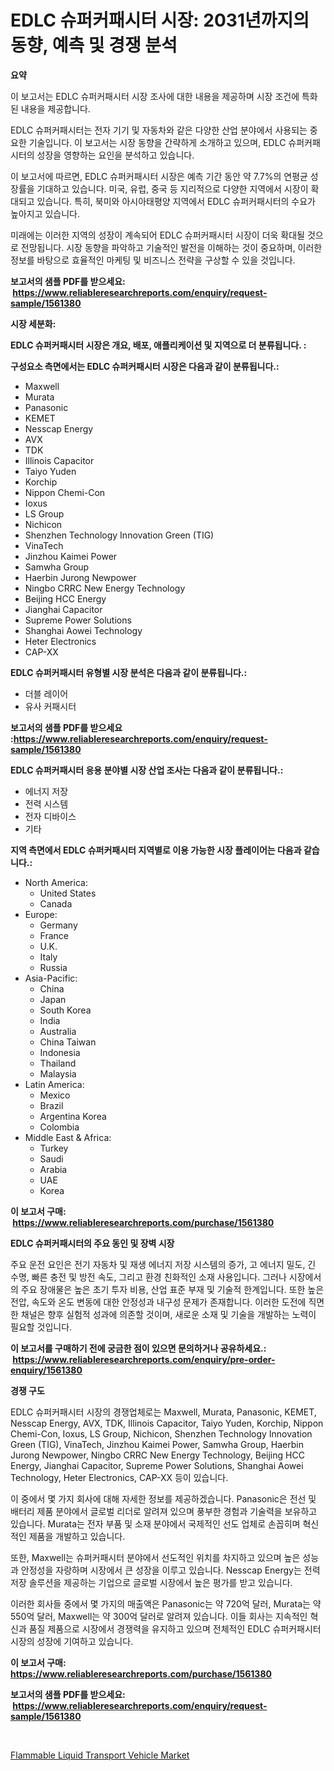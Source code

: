 <p><h1>EDLC 슈퍼커패시터 시장: 2031년까지의 동향, 예측 및 경쟁 분석</h1></p><p><strong>요약</strong></p>
<p><p>이 보고서는 EDLC 슈퍼커패시터 시장 조사에 대한 내용을 제공하며 시장 조건에 특화된 내용을 제공합니다. </p><p>EDLC 슈퍼커패시터는 전자 기기 및 자동차와 같은 다양한 산업 분야에서 사용되는 중요한 기술입니다. 이 보고서는 시장 동향을 간략하게 소개하고 있으며, EDLC 슈퍼커패시터의 성장을 영향하는 요인을 분석하고 있습니다.</p><p>이 보고서에 따르면, EDLC 슈퍼커패시터 시장은 예측 기간 동안 약 7.7%의 연평균 성장률을 기대하고 있습니다. 미국, 유럽, 중국 등 지리적으로 다양한 지역에서 시장이 확대되고 있습니다. 특히, 북미와 아시아태평양 지역에서 EDLC 슈퍼커패시터의 수요가 높아지고 있습니다.</p><p>미래에는 이러한 지역의 성장이 계속되어 EDLC 슈퍼커패시터 시장이 더욱 확대될 것으로 전망됩니다. 시장 동향을 파악하고 기술적인 발전을 이해하는 것이 중요하며, 이러한 정보를 바탕으로 효율적인 마케팅 및 비즈니스 전략을 구상할 수 있을 것입니다.</p></p>
<p><strong>보고서의 샘플 PDF를 받으세요: &nbsp;<a href="https://www.reliableresearchreports.com/enquiry/request-sample/1561380">https://www.reliableresearchreports.com/enquiry/request-sample/1561380</a></strong></p>
<p><strong>시장 세분화:</strong></p>
<p><strong> EDLC 슈퍼커패시터 시장은 개요, 배포, 애플리케이션 및 지역으로 더 분류됩니다. :</strong></p>
<p><strong>구성요소 측면에서는 EDLC 슈퍼커패시터 시장은 다음과 같이 분류됩니다.:</strong></p>
<p><ul><li>Maxwell</li><li>Murata</li><li>Panasonic</li><li>KEMET</li><li>Nesscap Energy</li><li>AVX</li><li>TDK</li><li>Illinois Capacitor</li><li>Taiyo Yuden</li><li>Korchip</li><li>Nippon Chemi-Con</li><li>Ioxus</li><li>LS Group</li><li>Nichicon</li><li>Shenzhen Technology Innovation Green (TIG)</li><li>VinaTech</li><li>Jinzhou Kaimei Power</li><li>Samwha Group</li><li>Haerbin Jurong Newpower</li><li>Ningbo CRRC New Energy Technology</li><li>Beijing HCC Energy</li><li>Jianghai Capacitor</li><li>Supreme Power Solutions</li><li>Shanghai Aowei Technology</li><li>Heter Electronics</li><li>CAP-XX</li></ul></p>
<p><strong> EDLC 슈퍼커패시터 유형별 시장 분석은 다음과 같이 분류됩니다.:</strong></p>
<p><ul><li>더블 레이어</li><li>유사 커패시터</li></ul></p>
<p><strong>보고서의 샘플 PDF를 받으세요 :<a href="https://www.reliableresearchreports.com/enquiry/request-sample/1561380">https://www.reliableresearchreports.com/enquiry/request-sample/1561380</a></strong></p>
<p><strong> EDLC 슈퍼커패시터 응용 분야별 시장 산업 조사는 다음과 같이 분류됩니다.:</strong></p>
<p><ul><li>에너지 저장</li><li>전력 시스템</li><li>전자 디바이스</li><li>기타</li></ul></p>
<p><strong>지역 측면에서 EDLC 슈퍼커패시터 지역별로 이용 가능한 시장 플레이어는 다음과 같습니다.:</strong></p>
<p><ul>
    <li>
        North America:
        <ul>
            <li>United States</li>
            <li>Canada</li>
        </ul>
    </li>
    <li>
        Europe:
        <ul>
            <li>Germany</li>
            <li>France</li>
            <li>U.K.</li>
            <li>Italy</li>
            <li>Russia</li>
        </ul>
    </li>
    <li>
        Asia-Pacific:
        <ul>
            <li>China</li>
            <li>Japan</li>
            <li>South Korea</li>
            <li>India</li>
            <li>Australia</li>
            <li>China Taiwan</li>
            <li>Indonesia</li>
            <li>Thailand</li>
            <li>Malaysia</li>
        </ul>
    </li>
    <li>
        Latin America:
        <ul>
            <li>Mexico</li>
            <li>Brazil</li>
            <li>Argentina Korea</li>
            <li>Colombia</li>
        </ul>
    </li>
    <li>
        Middle East & Africa:
        <ul>
            <li>Turkey</li>
            <li>Saudi</li>
            <li>Arabia</li>
            <li>UAE</li>
            <li>Korea</li>
        </ul>
    </li>
    </ul></p>
<p><strong>이 보고서 구매: &nbsp;<a href="https://www.reliableresearchreports.com/purchase/1561380">https://www.reliableresearchreports.com/purchase/1561380</a></strong></p>
<p><strong>EDLC 슈퍼커패시터의 주요 동인 및 장벽 시장</strong></p>
<p><p>주요 운전 요인은 전기 자동차 및 재생 에너지 저장 시스템의 증가, 고 에너지 밀도, 긴 수명, 빠른 충전 및 방전 속도, 그리고 환경 친화적인 소재 사용입니다. 그러나 시장에서의 주요 장애물은 높은 초기 투자 비용, 산업 표준 부재 및 기술적 한계입니다. 또한 높은 전압, 속도와 온도 변동에 대한 안정성과 내구성 문제가 존재합니다. 이러한 도전에 직면한 채널은 향후 실험적 성과에 의존할 것이며, 새로운 소재 및 기술을 개발하는 노력이 필요할 것입니다.</p></p>
<p><strong>이 보고서를 구매하기 전에 궁금한 점이 있으면 문의하거나 공유하세요.: &nbsp;<a href="https://www.reliableresearchreports.com/enquiry/pre-order-enquiry/1561380">https://www.reliableresearchreports.com/enquiry/pre-order-enquiry/1561380</a></strong></p>
<p><strong>경쟁 구도</strong></p>
<p><p>EDLC 슈퍼커패시터 시장의 경쟁업체로는 Maxwell, Murata, Panasonic, KEMET, Nesscap Energy, AVX, TDK, Illinois Capacitor, Taiyo Yuden, Korchip, Nippon Chemi-Con, Ioxus, LS Group, Nichicon, Shenzhen Technology Innovation Green (TIG), VinaTech, Jinzhou Kaimei Power, Samwha Group, Haerbin Jurong Newpower, Ningbo CRRC New Energy Technology, Beijing HCC Energy, Jianghai Capacitor, Supreme Power Solutions, Shanghai Aowei Technology, Heter Electronics, CAP-XX 등이 있습니다. </p><p>이 중에서 몇 가지 회사에 대해 자세한 정보를 제공하겠습니다. Panasonic은 전선 및 배터리 제품 분야에서 글로벌 리더로 알려져 있으며 풍부한 경험과 기술력을 보유하고 있습니다. Murata는 전자 부품 및 소재 분야에서 국제적인 선도 업체로 손꼽히며 혁신적인 제품을 개발하고 있습니다. </p><p>또한, Maxwell는 슈퍼커패시터 분야에서 선도적인 위치를 차지하고 있으며 높은 성능과 안정성을 자랑하며 시장에서 큰 성장을 이루고 있습니다. Nesscap Energy는 전력 저장 솔루션을 제공하는 기업으로 글로벌 시장에서 높은 평가를 받고 있습니다.</p><p>이러한 회사들 중에서 몇 가지의 매출액은 Panasonic는 약 720억 달러, Murata는 약 550억 달러, Maxwell는 약 300억 달러로 알려져 있습니다. 이들 회사는 지속적인 혁신과 품질 제품으로 시장에서 경쟁력을 유지하고 있으며 전체적인 EDLC 슈퍼커패시터 시장의 성장에 기여하고 있습니다.</p></p>
<p><strong>이 보고서 구매: &nbsp; <a href="https://www.reliableresearchreports.com/purchase/1561380">https://www.reliableresearchreports.com/purchase/1561380</a></strong></p>
<p><strong>보고서의 샘플 PDF를 받으세요: &nbsp;<a href="https://www.reliableresearchreports.com/enquiry/request-sample/1561380">https://www.reliableresearchreports.com/enquiry/request-sample/1561380</a></strong><strong></strong></p>
<p>&nbsp;</p>
<p><p><a href="https://meowing-lemming-dd3.notion.site/Flammable-Liquid-Transport-Vehicle-Market-Offers-Provide-Insightful-Data-for-the-Time-Period-from-20-5e1d70947ee54f7285254ebe6f609638">Flammable Liquid Transport Vehicle Market</a></p></p>